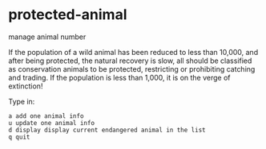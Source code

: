 # protected-animal
manage animal number

If the population of a wild animal has been reduced to less than 10,000, and after being protected, the natural recovery is slow, all should be classified as conservation animals to be protected, restricting or prohibiting catching and trading.
If the population is less than 1,000, it is on the verge of extinction!

Type in:
    
    a add one animal info
    u update one animal info
    d display display current endangered animal in the list
    q quit
